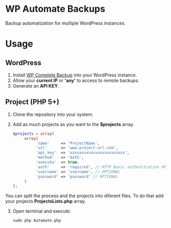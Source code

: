 WP Automate Backups
===================

Backup automatization for multiple WordPress instances.

Usage
=====

WordPress
---------

1. Install [WP Complete Backup](http://wordpress.org/plugins/wp-complete-backup/) into your WordPress instance.
2. Allow your **current IP** or **'any'** to access to remote backups.
3. Generate an **API KEY**.

Project (PHP 5+)
----------------

1. Clone the repository into your system.
2. Add as much projects as you want to the **$projects** array.
     
     ```PHP
     $projects = array(
          array(
               'name'     => 'ProjectName',
               'url'      => 'www.project-url.com',
               'api_key'  => 'xxxxxxxxxxxxxxxxxxxxxxxx',
               'method'   => 'both',
               'execute'  => true,
               'auth'     => 'required', // HTTP Basic authentication OPTIONAL
               'username' => 'username', // OPTIONAL
               'password' => 'password' // OPTIONAL
          )
     );
     ```
You can split the process and the projects into diferent files. To do that add your projects **ProjectsLists.php** array.

3. Open terminal and execute: 

     ```sudo php Automate.php```
